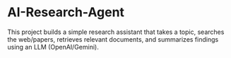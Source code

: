 # AI-Research-Agent
This project builds a simple research assistant that takes a topic, searches the web/papers, retrieves relevant documents, and summarizes findings using an LLM (OpenAI/Gemini).
